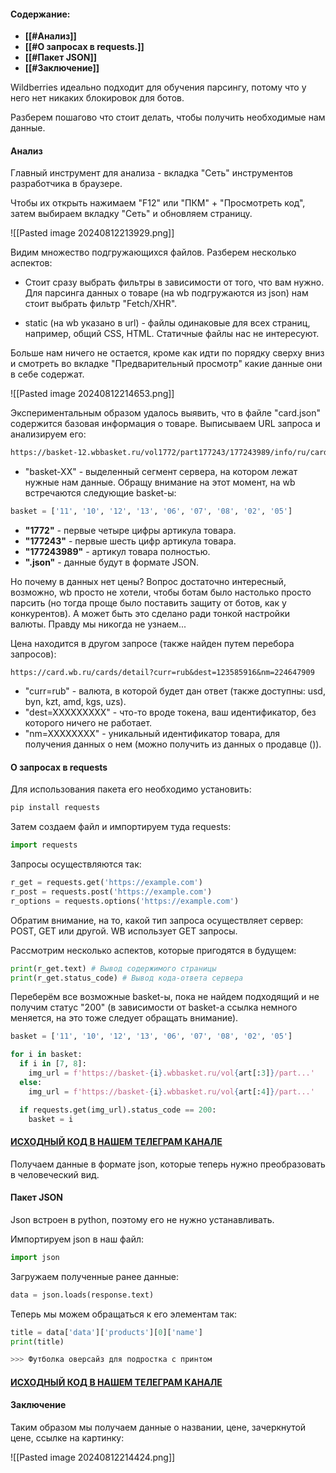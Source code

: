 #### **Содержание:**

- **[[#Анализ]]**
- **[[#О запросах в requests.]]**
- **[[#Пакет JSON]]**
- **[[#Заключение]]**

Wildberries идеально подходит для обучения парсингу, потому что у него нет никаких блокировок для ботов.

Разберем пошагово что стоит делать, чтобы получить необходимые нам данные.

#### **Анализ**

Главный инструмент для анализа - вкладка "Сеть" инструментов разработчика в браузере.

Чтобы их открыть нажимаем "F12" или "ПКМ" + "Просмотреть код", затем выбираем вкладку "Сеть" и обновляем страницу.

![[Pasted image 20240812213929.png]]

Видим множество подгружающихся файлов. Разберем несколько аспектов:

- Стоит сразу выбрать фильтры в зависимости от того, что вам нужно. Для парсинга данных о товаре (на wb подгружаются из json) нам стоит выбрать фильтр "Fetch/XHR".

- static (на wb указано в url) - файлы одинаковые для всех страниц, например, общий CSS, HTML. Статичные файлы нас не интересуют.

Больше нам ничего не остается, кроме как идти по порядку сверху вниз и смотреть во вкладке "Предварительный просмотр" какие данные они в себе содержат.

![[Pasted image 20240812214653.png]]

Экспериментальным образом удалось выявить, что в файле "card.json" содержится базовая информация о товаре. Выписываем URL запроса и анализируем его:

``` markdown
https://basket-12.wbbasket.ru/vol1772/part177243/177243989/info/ru/card.json
```

- "basket-XX" - выделенный сегмент сервера, на котором лежат нужные нам данные. Обращу внимание на этот момент, на wb встречаются следующие basket-ы:

``` python
basket = ['11', '10', '12', '13', '06', '07', '08', '02', '05']
```

- **"1772"** - первые четыре цифры артикула товара.
- **"177243"** - первые шесть цифр артикула товара.
- **"177243989"** - артикул товара полностью.
- **".json"** - данные будут в формате JSON.

Но почему в данных нет цены? Вопрос достаточно интересный, возможно, wb просто не хотели, чтобы ботам было настолько просто парсить (но тогда проще было поставить защиту от ботов, как у конкурентов). А может быть это сделано ради тонкой настройки валюты. Правду мы никогда не узнаем...

Цена находится в другом запросе (также найден путем перебора запросов):

```
https://card.wb.ru/cards/detail?curr=rub&dest=123585916&nm=224647909
```

- "curr=rub" - валюта, в которой будет дан ответ (также доступны: usd, byn, kzt, amd, kgs, uzs).
- "dest=XXXXXXXXX" - что-то вроде токена, ваш идентификатор, без которого ничего не работает.
- "nm=XXXXXXXX" - уникальный идентификатор товара, для получения данных о нем (можно получить из данных о продавце ()).

#### **О запросах в requests**

Для использования пакета его необходимо установить:

``` python
pip install requests
```

Затем создаем файл и импортируем туда requests:

``` python
import requests
```

Запросы осуществляются так:

``` python
r_get = requests.get('https://example.com')
r_post = requests.post('https://example.com')
r_options = requests.options('https://example.com')
```

Обратим внимание, на то, какой тип запроса осуществляет сервер: POST, GET или другой. WB использует GET запросы.

Рассмотрим несколько аспектов, которые пригодятся в будущем:

``` python
print(r_get.text) # Вывод содержимого страницы
print(r_get.status_code) # Вывод кода-ответа сервера
```

Переберём все возможные basket-ы, пока не найдем подходящий и не получим статус "200" (в зависимости от basket-а ссылка немного меняется, на это тоже следует обращать внимание).

``` python
basket = ['11', '10', '12', '13', '06', '07', '08', '02', '05']

for i in basket:
  if i in [7, 8]:
    img_url = f'https://basket-{i}.wbbasket.ru/vol{art[:3]}/part...'
  else:
    img_url = f'https://basket-{i}.wbbasket.ru/vol{art[:4]}/part...'

  if requests.get(img_url).status_code == 200:
    basket = i
```

#### [ИСХОДНЫЙ КОД В НАШЕМ ТЕЛЕГРАМ КАНАЛЕ](https://t.me/masterskaya_AI/153)

Получаем данные в формате json, которые теперь нужно преобразовать в человеческий вид.

#### **Пакет JSON**

Json встроен в python, поэтому его не нужно устанавливать.

Импортируем json в наш файл:

``` python
import json
```

Загружаем полученные ранее данные:

``` python
data = json.loads(response.text)
```

Теперь мы можем обращаться к его элементам так:

``` python
title = data['data']['products'][0]['name']
print(title)

>>> Футболка оверсайз для подростка с принтом
```

#### [ИСХОДНЫЙ КОД В НАШЕМ ТЕЛЕГРАМ КАНАЛЕ](https://t.me/masterskaya_AI)

#### **Заключение**

Таким образом мы получаем данные о названии, цене, зачеркнутой цене, ссылке на картинку:

![[Pasted image 20240812214424.png]]